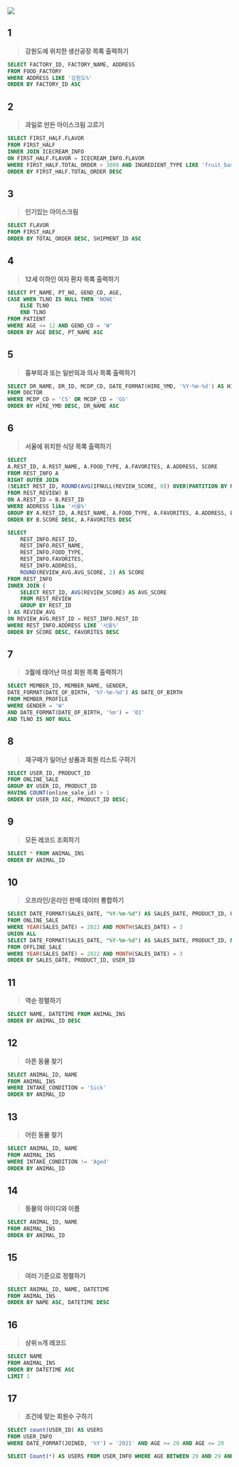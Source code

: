 ![](https://velog.velcdn.com/images/chan9708/post/caea0156-9f8c-4c1b-b6f0-1cfa4f4aa386/image.jpg)

## 1

> **강원도에 위치한 생산공장 목록 출력하기**

```sql
SELECT FACTORY_ID, FACTORY_NAME, ADDRESS
FROM FOOD_FACTORY
WHERE ADDRESS LIKE '강원도%'
ORDER BY FACTORY_ID ASC
```

## 2

> **과일로 만든 아이스크림 고르기**

```sql
SELECT FIRST_HALF.FLAVOR
FROM FIRST_HALF
INNER JOIN ICECREAM_INFO
ON FIRST_HALF.FLAVOR = ICECREAM_INFO.FLAVOR
WHERE FIRST_HALF.TOTAL_ORDER > 3000 AND INGREDIENT_TYPE LIKE 'fruit_based'
ORDER BY FIRST_HALF.TOTAL_ORDER DESC
```

## 3

> **인기있는 아이스크림**

```sql
SELECT FLAVOR
FROM FIRST_HALF
ORDER BY TOTAL_ORDER DESC, SHIPMENT_ID ASC
```

## 4

> **12세 이하인 여자 환자 목록 출력하기**

```sql
SELECT PT_NAME, PT_NO, GEND_CD, AGE,
CASE WHEN TLNO IS NULL THEN 'NONE'
    ELSE TLNO
    END TLNO
FROM PATIENT
WHERE AGE <= 12 AND GEND_CD = 'W'
ORDER BY AGE DESC, PT_NAME ASC
```

## 5

> **흉부외과 또는 일반외과 의사 목록 출력하기**

```sql
SELECT DR_NAME, DR_ID, MCDP_CD, DATE_FORMAT(HIRE_YMD, '%Y-%m-%d') AS HIRE_YMD
FROM DOCTOR
WHERE MCDP_CD = 'CS' OR MCDP_CD = 'GS'
ORDER BY HIRE_YMD DESC, DR_NAME ASC
```

## 6

> **서울에 위치한 식당 목록 출력하기**

```sql
SELECT
A.REST_ID, A.REST_NAME, A.FOOD_TYPE, A.FAVORITES, A.ADDRESS, SCORE
FROM REST_INFO A
RIGHT OUTER JOIN
(SELECT REST_ID, ROUND(AVG(IFNULL(REVIEW_SCORE, 0)) OVER(PARTITION BY REST_ID), 2) AS SCORE
FROM REST_REVIEW) B
ON A.REST_ID = B.REST_ID
WHERE ADDRESS like '서울%'
GROUP BY A.REST_ID, A.REST_NAME, A.FOOD_TYPE, A.FAVORITES, A.ADDRESS, B.SCORE
ORDER BY B.SCORE DESC, A.FAVORITES DESC
```

>

```sql
SELECT
    REST_INFO.REST_ID,
    REST_INFO.REST_NAME,
    REST_INFO.FOOD_TYPE,
    REST_INFO.FAVORITES,
    REST_INFO.ADDRESS,
    ROUND(REVIEW_AVG.AVG_SCORE, 2) AS SCORE
FROM REST_INFO
INNER JOIN (
    SELECT REST_ID, AVG(REVIEW_SCORE) AS AVG_SCORE
    FROM REST_REVIEW
    GROUP BY REST_ID
) AS REVIEW_AVG
ON REVIEW_AVG.REST_ID = REST_INFO.REST_ID
WHERE REST_INFO.ADDRESS LIKE '서울%'
ORDER BY SCORE DESC, FAVORITES DESC
```

## 7

> **3월에 태어난 여성 회원 목록 출력하기**

```sql
SELECT MEMBER_ID, MEMBER_NAME, GENDER,
DATE_FORMAT(DATE_OF_BIRTH, '%Y-%m-%d') AS DATE_OF_BIRTH
FROM MEMBER_PROFILE
WHERE GENDER = 'W'
AND DATE_FORMAT(DATE_OF_BIRTH, '%m') = '03'
AND TLNO IS NOT NULL
```

## 8

> **재구매가 일어난 상품과 회원 리스트 구하기**

```sql
SELECT USER_ID, PRODUCT_ID
FROM ONLINE_SALE
GROUP BY USER_ID, PRODUCT_ID
HAVING COUNT(online_sale_id) > 1
ORDER BY USER_ID ASC, PRODUCT_ID DESC;
```

## 9

> **모든 레코드 조회하기**

```sql
SELECT * FROM ANIMAL_INS
ORDER BY ANIMAL_ID
```

## 10

> **오프라인/온라인 판매 데이터 통합하기**

```sql
SELECT DATE_FORMAT(SALES_DATE, "%Y-%m-%d") AS SALES_DATE, PRODUCT_ID, USER_ID, SALES_AMOUNT
FROM ONLINE_SALE
WHERE YEAR(SALES_DATE) = 2022 AND MONTH(SALES_DATE) = 3
UNION ALL
SELECT DATE_FORMAT(SALES_DATE, "%Y-%m-%d") AS SALES_DATE, PRODUCT_ID, NULL AS USER_ID ,SALES_AMOUNT
FROM OFFLINE_SALE
WHERE YEAR(SALES_DATE) = 2022 AND MONTH(SALES_DATE) = 3
ORDER BY SALES_DATE, PRODUCT_ID, USER_ID
```

## 11

> **역순 정렬하기**

```sql
SELECT NAME, DATETIME FROM ANIMAL_INS
ORDER BY ANIMAL_ID DESC
```

## 12

> **아픈 동물 찾기**

```sql
SELECT ANIMAL_ID, NAME
FROM ANIMAL_INS
WHERE INTAKE_CONDITION = 'Sick'
ORDER BY ANIMAL_ID
```

## 13

> **어린 동물 찾기**

```sql
SELECT ANIMAL_ID, NAME
FROM ANIMAL_INS
WHERE INTAKE_CONDITION != 'Aged'
ORDER BY ANIMAL_ID
```

## 14

> **동물의 아이디와 이름**

```sql
SELECT ANIMAL_ID, NAME
FROM ANIMAL_INS
ORDER BY ANIMAL_ID
```

## 15

> **여러 기준으로 정렬하기**

```sql
SELECT ANIMAL_ID, NAME, DATETIME
FROM ANIMAL_INS
ORDER BY NAME ASC, DATETIME DESC
```

## 16

> **상위 n개 레코드**

```sql
SELECT NAME
FROM ANIMAL_INS
ORDER BY DATETIME ASC
LIMIT 1
```

## 17

> **조건에 맞는 회원수 구하기**

```sql
SELECT count(USER_ID) AS USERS
FROM USER_INFO
WHERE DATE_FORMAT(JOINED, '%Y') = '2021' AND AGE >= 20 AND AGE <= 29
```

>

```sql
SELECT Count(*) AS USERS FROM USER_INFO WHERE AGE BETWEEN 20 AND 29 AND YEAR(JOINED) = 2021
```
